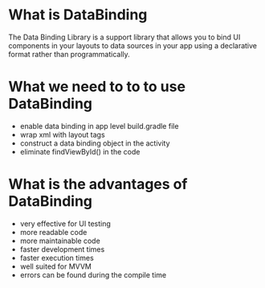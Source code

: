 # What is DataBinding
The Data Binding Library is a support library that allows you to bind UI components in your layouts to data sources in your app using a declarative format rather than programmatically.

# What we need to to to use DataBinding
- enable data binding in app level build.gradle file
- wrap xml with layout tags
- construct a data binding object in the activity
- eliminate findViewById() in the code

# What is the advantages of DataBinding
- very effective for UI testing
- more readable code
- more maintainable code
- faster development times
- faster execution times
- well suited for MVVM
- errors can be found during the compile time
